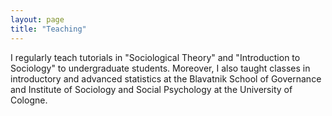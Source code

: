 ```yaml
---
layout: page
title: "Teaching"
---
```


I regularly teach tutorials in "Sociological Theory" and "Introduction to Sociology" to undergraduate students. Moreover, I also taught classes in introductory and advanced statistics at the Blavatnik School of Governance and Institute of Sociology and Social Psychology at the University of Cologne.
